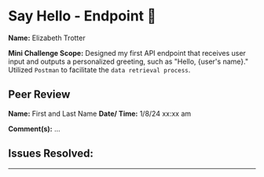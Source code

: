 # Say Hello - Endpoint :wave:


**Name:** Elizabeth Trotter

**Mini Challenge Scope:** Designed my first API endpoint that receives user input and outputs a personalized greeting, such as "Hello, {user's name}." Utilized `Postman` to facilitate the `data retrieval process`.


## Peer Review
**Name:** First and Last Name **Date/ Time:** 1/8/24 xx:xx am

**Comment(s):** ...


**Issues Resolved:**
- 


---